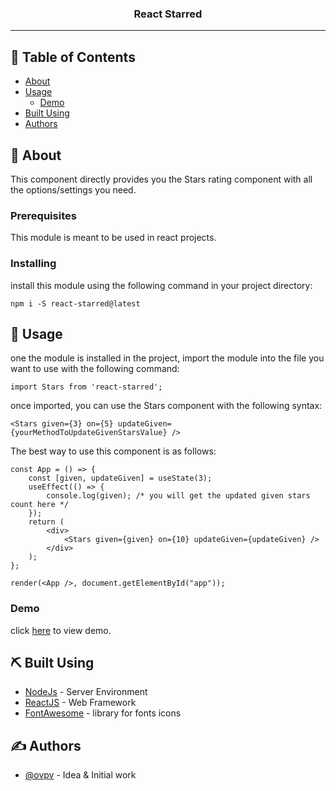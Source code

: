 <h3 align="center">React Starred</h3>

---

## 📝 Table of Contents

- [About](#about)
- [Usage](#usage)
  - [Demo](#demo)
- [Built Using](#built_using)
- [Authors](#authors)

## 🧐 About <a name = "about"></a>

This component directly provides you the Stars rating component with all the options/settings you need.

### Prerequisites

This module is meant to be used in react projects.

### Installing

install this module using the following command in your project directory:

```
npm i -S react-starred@latest
```

## 🎈 Usage <a name="usage"></a>

one the module is installed in the project, import the module into the file you want to use with the following command:

```
import Stars from 'react-starred';
```

once imported, you can use the Stars component with the following syntax:

```
<Stars given={3} on={5} updateGiven={yourMethodToUpdateGivenStarsValue} />
```

The best way to use this component is as follows:

```
const App = () => {
	const [given, updateGiven] = useState(3);
	useEffect(() => {
		console.log(given); /* you will get the updated given stars count here */
	});
	return (
		<div>
			<Stars given={given} on={10} updateGiven={updateGiven} />
		</div>
	);
};

render(<App />, document.getElementById("app"));
```

### Demo <a name = "demo"></a>

click [here](https://csb-pmxph-5ft3ppq9y.now.sh/) to view demo.

## ⛏️ Built Using <a name = "built_using"></a>

- [NodeJs](https://nodejs.org/en/) - Server Environment
- [ReactJS](https://reactjs.org/) - Web Framework
- [FontAwesome](https://fontawesome.com/) - library for fonts icons

## ✍️ Authors <a name = "authors"></a>

- [@ovpv](https://github.com/ovpv) - Idea & Initial work
